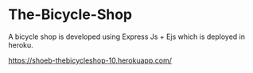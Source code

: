 # The-Bicycle-Shop
A bicycle shop is developed using Express Js + Ejs which is deployed in heroku.

https://shoeb-thebicycleshop-10.herokuapp.com/
